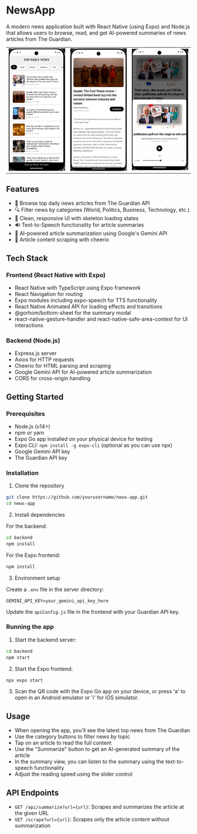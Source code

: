 # NewsApp

A modern news application built with React Native (using Expo) and Node.js that allows users to browse, read, and get AI-powered summaries of news articles from The Guardian.

<table>
  <tr>
    <td><img src="screenshots/img1.png" width="200" alt="Home Screen"/></td>
    <td><img src="screenshots/img2.png" width="200" alt="Details Screen"/></td>
    <td><img src="screenshots/img3.png" width="200" alt="Listener Module"/></td>
  </tr>
</table>

## Features

- 📰 Browse top daily news articles from The Guardian API
- 🔍 Filter news by categories (World, Politics, Business, Technology, etc.)
- 📱 Clean, responsive UI with skeleton loading states
- 🔊 Text-to-Speech functionality for article summaries
- 🤖 AI-powered article summarization using Google's Gemini API
- 📑 Article content scraping with cheerio

## Tech Stack

### Frontend (React Native with Expo)
- React Native with TypeScript using Expo framework
- React Navigation for routing
- Expo modules including expo-speech for TTS functionality
- React Native Animated API for loading effects and transitions
- @gorhom/bottom-sheet for the summary modal
- react-native-gesture-handler and react-native-safe-area-context for UI interactions

### Backend (Node.js)
- Express.js server
- Axios for HTTP requests
- Cheerio for HTML parsing and scraping
- Google Gemini API for AI-powered article summarization
- CORS for cross-origin handling

## Getting Started

### Prerequisites
- Node.js (v14+)
- npm or yarn
- Expo Go app installed on your physical device for testing
- Expo CLI: `npm install -g expo-cli` (optional as you can use npx)
- Google Gemini API key
- The Guardian API key

### Installation

1. Clone the repository
```bash
git clone https://github.com/yourusername/news-app.git
cd news-app
```

2. Install dependencies

For the backend:
```bash
cd backend
npm install
```

For the Expo frontend:
```bash
npm install
```

3. Environment setup

Create a `.env` file in the server directory:
```
GEMINI_API_KEY=your_gemini_api_key_here
```

Update the `apiConfig.js` file in the frontend with your Guardian API key.

### Running the app

1. Start the backend server:
```bash
cd backend
npm start
```

2. Start the Expo frontend:
```bash
npx expo start
```

3. Scan the QR code with the Expo Go app on your device, or press 'a' to open in an Android emulator or 'i' for iOS simulator.

## Usage

- When opening the app, you'll see the latest top news from The Guardian
- Use the category buttons to filter news by topic
- Tap on an article to read the full content
- Use the "Summarize" button to get an AI-generated summary of the article
- In the summary view, you can listen to the summary using the text-to-speech functionality
- Adjust the reading speed using the slider control

## API Endpoints

- `GET /api/summarize?url={url}`: Scrapes and summarizes the article at the given URL
- `GET /scrape?url={url}`: Scrapes only the article content without summarization
